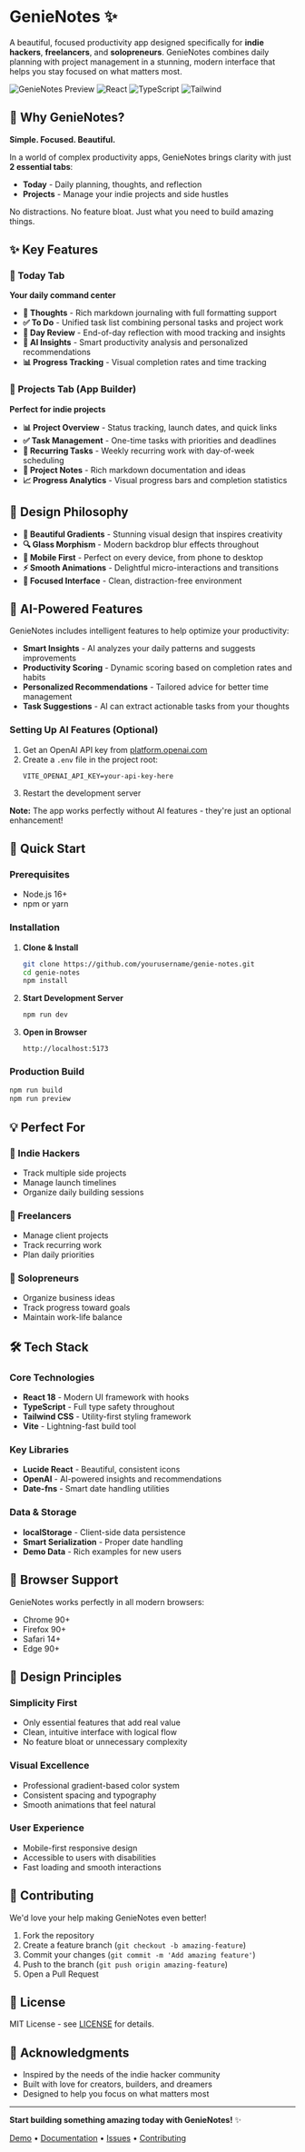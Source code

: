 # GenieNotes ✨

A beautiful, focused productivity app designed specifically for **indie hackers**, **freelancers**, and **solopreneurs**. GenieNotes combines daily planning with project management in a stunning, modern interface that helps you stay focused on what matters most.

![GenieNotes Preview](https://img.shields.io/badge/Status-Redesigned-brightgreen) ![React](https://img.shields.io/badge/React-18-blue) ![TypeScript](https://img.shields.io/badge/TypeScript-5-blue) ![Tailwind](https://img.shields.io/badge/TailwindCSS-3-cyan)

## 🎯 Why GenieNotes?

**Simple. Focused. Beautiful.**

In a world of complex productivity apps, GenieNotes brings clarity with just **2 essential tabs**:
- **Today** - Daily planning, thoughts, and reflection
- **Projects** - Manage your indie projects and side hustles

No distractions. No feature bloat. Just what you need to build amazing things.

## ✨ Key Features

### 📅 Today Tab
**Your daily command center**

- **💭 Thoughts** - Rich markdown journaling with full formatting support
- **✅ To Do** - Unified task list combining personal tasks and project work
- **🎯 Day Review** - End-of-day reflection with mood tracking and insights
- **🤖 AI Insights** - Smart productivity analysis and personalized recommendations
- **📊 Progress Tracking** - Visual completion rates and time tracking

### 🚀 Projects Tab (App Builder)
**Perfect for indie projects**

- **📊 Project Overview** - Status tracking, launch dates, and quick links
- **✅ Task Management** - One-time tasks with priorities and deadlines  
- **🔄 Recurring Tasks** - Weekly recurring work with day-of-week scheduling
- **📝 Project Notes** - Rich markdown documentation and ideas
- **📈 Progress Analytics** - Visual progress bars and completion statistics

## 🎨 Design Philosophy

- **🌈 Beautiful Gradients** - Stunning visual design that inspires creativity
- **🔍 Glass Morphism** - Modern backdrop blur effects throughout
- **📱 Mobile First** - Perfect on every device, from phone to desktop
- **⚡ Smooth Animations** - Delightful micro-interactions and transitions
- **🎯 Focused Interface** - Clean, distraction-free environment

## 🤖 AI-Powered Features

GenieNotes includes intelligent features to help optimize your productivity:

- **Smart Insights** - AI analyzes your daily patterns and suggests improvements
- **Productivity Scoring** - Dynamic scoring based on completion rates and habits
- **Personalized Recommendations** - Tailored advice for better time management
- **Task Suggestions** - AI can extract actionable tasks from your thoughts

### Setting Up AI Features (Optional)

1. Get an OpenAI API key from [platform.openai.com](https://platform.openai.com/api-keys)
2. Create a `.env` file in the project root:
   ```
   VITE_OPENAI_API_KEY=your-api-key-here
   ```
3. Restart the development server

**Note:** The app works perfectly without AI features - they're just an optional enhancement!

## 🚀 Quick Start

### Prerequisites
- Node.js 16+ 
- npm or yarn

### Installation

1. **Clone & Install**
   ```bash
   git clone https://github.com/yourusername/genie-notes.git
   cd genie-notes
   npm install
   ```

2. **Start Development Server**
   ```bash
   npm run dev
   ```
   
3. **Open in Browser**
   ```
   http://localhost:5173
   ```

### Production Build
```bash
npm run build
npm run preview
```

## 💡 Perfect For

### 🚀 Indie Hackers
- Track multiple side projects
- Manage launch timelines
- Organize daily building sessions

### 💼 Freelancers  
- Manage client projects
- Track recurring work
- Plan daily priorities

### 🎯 Solopreneurs
- Organize business ideas
- Track progress toward goals
- Maintain work-life balance

## 🛠️ Tech Stack

### Core Technologies
- **React 18** - Modern UI framework with hooks
- **TypeScript** - Full type safety throughout
- **Tailwind CSS** - Utility-first styling framework
- **Vite** - Lightning-fast build tool

### Key Libraries
- **Lucide React** - Beautiful, consistent icons
- **OpenAI** - AI-powered insights and recommendations
- **Date-fns** - Smart date handling utilities

### Data & Storage
- **localStorage** - Client-side data persistence
- **Smart Serialization** - Proper date handling
- **Demo Data** - Rich examples for new users

## 📱 Browser Support

GenieNotes works perfectly in all modern browsers:
- Chrome 90+
- Firefox 90+ 
- Safari 14+
- Edge 90+

## 🎯 Design Principles

### Simplicity First
- Only essential features that add real value
- Clean, intuitive interface with logical flow
- No feature bloat or unnecessary complexity

### Visual Excellence  
- Professional gradient-based color system
- Consistent spacing and typography
- Smooth animations that feel natural

### User Experience
- Mobile-first responsive design
- Accessible to users with disabilities  
- Fast loading and smooth interactions

## 🤝 Contributing

We'd love your help making GenieNotes even better!

1. Fork the repository
2. Create a feature branch (`git checkout -b amazing-feature`)
3. Commit your changes (`git commit -m 'Add amazing feature'`)
4. Push to the branch (`git push origin amazing-feature`)
5. Open a Pull Request

## 📄 License

MIT License - see [LICENSE](LICENSE) for details.

## 🙏 Acknowledgments

- Inspired by the needs of the indie hacker community
- Built with love for creators, builders, and dreamers
- Designed to help you focus on what matters most

---

**Start building something amazing today with GenieNotes!** ✨

[Demo](https://genie-notes.vercel.app) • [Documentation](docs/) • [Issues](issues/) • [Contributing](CONTRIBUTING.md) 